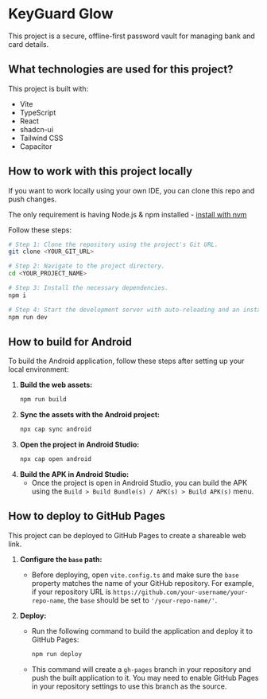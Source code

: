 # KeyGuard Glow

This project is a secure, offline-first password vault for managing bank and card details.

## What technologies are used for this project?

This project is built with:

- Vite
- TypeScript
- React
- shadcn-ui
- Tailwind CSS
- Capacitor

## How to work with this project locally

If you want to work locally using your own IDE, you can clone this repo and push changes.

The only requirement is having Node.js & npm installed - [install with nvm](https://github.com/nvm-sh/nvm#installing-and-updating)

Follow these steps:

```sh
# Step 1: Clone the repository using the project's Git URL.
git clone <YOUR_GIT_URL>

# Step 2: Navigate to the project directory.
cd <YOUR_PROJECT_NAME>

# Step 3: Install the necessary dependencies.
npm i

# Step 4: Start the development server with auto-reloading and an instant preview.
npm run dev
```

## How to build for Android

To build the Android application, follow these steps after setting up your local environment:

1.  **Build the web assets:**
    ```bash
    npm run build
    ```
2.  **Sync the assets with the Android project:**
    ```bash
    npx cap sync android
    ```
3.  **Open the project in Android Studio:**
    ```bash
    npx cap open android
    ```
4.  **Build the APK in Android Studio:**
    -   Once the project is open in Android Studio, you can build the APK using the `Build > Build Bundle(s) / APK(s) > Build APK(s)` menu.

## How to deploy to GitHub Pages

This project can be deployed to GitHub Pages to create a shareable web link.

1.  **Configure the `base` path:**
    -   Before deploying, open `vite.config.ts` and make sure the `base` property matches the name of your GitHub repository. For example, if your repository URL is `https://github.com/your-username/your-repo-name`, the `base` should be set to `'/your-repo-name/'`.

2.  **Deploy:**
    -   Run the following command to build the application and deploy it to GitHub Pages:
        ```bash
        npm run deploy
        ```
    -   This command will create a `gh-pages` branch in your repository and push the built application to it. You may need to enable GitHub Pages in your repository settings to use this branch as the source.

